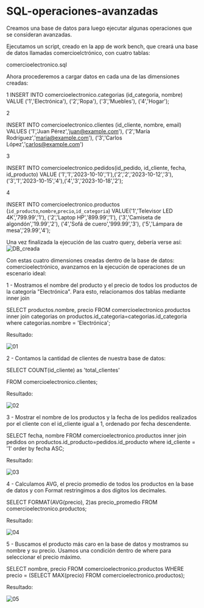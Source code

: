 # SQL-operaciones-avanzadas

Creamos una base de datos para luego ejecutar algunas operaciones que se consideran avanzadas.

Ejecutamos un script, creado en la app de work bench, que creará una base de datos llamadas comercioelctrónico, con cuatro tablas:

comercioelectronico.sql

Ahora procederemos a cargar datos en cada una de las dimensiones creadas:

1
INSERT INTO comercioelectronico.categorias (id_categoria, nombre)
VALUE ('1','Electrónica'), ('2','Ropa'), ('3','Muebles'), ('4','Hogar');

2

INSERT INTO comercioelectronico.clientes (id_cliente, nombre, email) 
VALUES ('1','Juan Pérez','juan@example.com'),
('2','María Rodríguez','maria@example.com'),
('3','Carlos López','carlos@example.com')

3

INSERT INTO comercioelectronico.pedidos(id_pedido, id_cliente, fecha, id_producto)
VALUE ('1','1','2023-10-10','1'),('2','2','2023-10-12','3'),('3','1','2023-10-15','4'),('4','3','2023-10-18','2');

4

INSERT INTO comercioelectronico.productos (`id_producto`,`nombre`,`precio`,`id_categoria`)
VALUE('1','Televisor LED 4K','799.99','1'),
('2','Laptop HP','899.99','1'),
('3','Camiseta de algondón','19.99','2'),
('4','Sofá de cuero','999.99','3'),
('5','Lámpara de mesa','29.99','4');

Una vez finalizada la ejecución de las  cuatro query, debería verse así:
![DB_creada](https://github.com/adrianpy-ism/SQL-operaciones-avanzadas/assets/60670785/e2b40372-f3a6-440a-8e4b-cc6887549529)



Con estas cuatro dimensiones creadas dentro de la base de datos: comercioelectrónico, avanzamos en la ejecución de operaciones de un escenario ideal:

1 - Mostramos el nombre del producto y el precio de todos los productos de la categoría "Electrónica". Para esto, relacionamos dos tablas mediante inner join 

SELECT productos.nombre, precio FROM comercioelectronico.productos
inner join categorias on productos.id_categoria=categorias.id_categoria
where categorias.nombre = 'Electrónica';

Resultado:



![01](https://github.com/adrianpy-ism/SQL-operaciones-avanzadas/assets/60670785/a3e4c388-d10b-411b-aa4e-d581ccc60eab)

2 - Contamos la cantidad de clientes de nuestra base de datos:

SELECT COUNT(id_cliente) as 'total_clientes'

FROM comercioelectronico.clientes;

Resultado:


![02](https://github.com/adrianpy-ism/SQL-operaciones-avanzadas/assets/60670785/f7e62b92-c889-4ff0-9249-669ba782f574)


3 - Mostrar el nombre de los productos y la fecha de los pedidos realizados por el cliente con el id_cliente igual a 1, ordenado por fecha descendente.

SELECT fecha, nombre FROM comercioelectronico.productos
inner join pedidos on productos.id_producto=pedidos.id_producto
where id_cliente = '1'
order by fecha ASC;

Resultado:



![03](https://github.com/adrianpy-ism/SQL-operaciones-avanzadas/assets/60670785/ce55d2ec-3000-48df-9513-135120cf9b30)

4 - Calculamos AVG, el precio promedio de todos los productos en la base de datos y con Format restringimos a dos dígitos los decimales.

SELECT FORMAT(AVG(precio), 2)as precio_promedio
FROM comercioelectronico.productos;

Resultado:

![04](https://github.com/adrianpy-ism/SQL-operaciones-avanzadas/assets/60670785/b36c4636-5ab0-4858-b4e2-59e5485e9778)


5 - Buscamos el producto más caro en la base de datos y mostramos su nombre y su precio. Usamos una condición dentro de where para seleccionar el precio máximo.

SELECT nombre, precio FROM comercioelectronico.productos
WHERE precio = (SELECT MAX(precio) FROM comercioelectronico.productos);

Resultado:

![05](https://github.com/adrianpy-ism/SQL-operaciones-avanzadas/assets/60670785/001ddfdb-3502-41b0-8435-a1d3c4179926)


